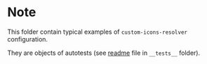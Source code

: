 # Note

This folder contain typical examples of `custom-icons-resolver` configuration.

They are objects of autotests (see [readme](../../__tests__/readme.md) file in `__tests__` folder).
